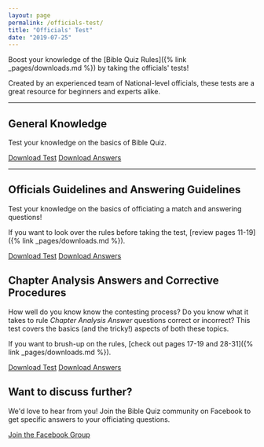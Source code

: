 ```yaml
---
layout: page
permalink: /officials-test/
title: "Officials' Test"
date: "2019-07-25"
---
```


Boost your knowledge of the [Bible Quiz Rules]({% link _pages/downloads.md %}) by taking the officials' tests!

Created by an experienced team of National-level officials, these tests are a great resource for beginners and experts alike.

* * *

## General Knowledge

Test your knowledge on the basics of Bible Quiz.

<a href="{% link assets/2021/2021-Bible-Quiz-Test.pdf %}" class="button is-primary">Download Test</a>
<a href="{% link assets/2021/2021-Bible-Quiz-Test-KEY.pdf %}" class="button is-primary">Download Answers</a>

* * *

## Officials Guidelines and Answering Guidelines

Test your knowledge on the basics of officiating a match and answering questions!

If you want to look over the rules before taking the test, [review pages 11-19]({% link _pages/downloads.md %}).

<a href="{% link assets/2021/Officials-Test-Phase-2.pdf %}" class="button is-primary">Download Test</a>
<a href="{% link assets/2021/Officials-Test-Phase-2-Answer-Key.pdf %}" class="button is-primary">Download Answers</a>

## Chapter Analysis Answers and Corrective Procedures

How well do you know know the contesting process? Do you know what it takes to rule _Chapter Analysis Answer_ questions correct or incorrect? This test covers the basics (and the tricky!) aspects of both these topics.

If you want to brush-up on the rules, [check out pages 17-19 and 28-31]({% link _pages/downloads.md %}).

<a href="{% link assets/2019/Officials-Test-Phase-1-2.pdf %}" class="button is-primary">Download Test</a>
<a href="{% link assets/2019/Officials-Test-Phase-1-Answer-Key-1.pdf %}" class="button is-primary">Download Answers</a>

## Want to discuss further?

We'd love to hear from you! Join the Bible Quiz community on Facebook to get specific answers to your officiating questions.

[Join the Facebook Group](https://www.facebook.com/groups/tbqpeoples/)
